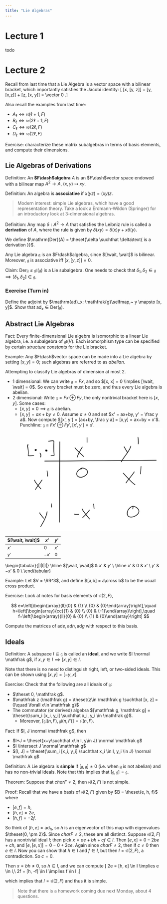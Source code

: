 ```yaml
---
title: "Lie Algebras"
---
```


# Lecture 1

todo

# Lecture 2

Recall from last time that a Lie Algebra is a vector space with a bilinear bracket, which importantly satisfies the Jacobi identity:
\[
[x, [y, z]] + [y, [x,z]] + [z, [x, y]] = \vector 0
.\]

Also recall the examples from last time:

- $A_\ell \iff \mathfrak{sl}(\ell + 1, F)$
- $B_\ell \iff \mathfrak{so}(2\ell + 1, F)$
- $C_\ell \iff \mathfrak{sp}(2\ell, F)$
- $D_\ell \iff \mathfrak{so}(2\ell, F)$

Exercise: characterize these matrix subalgebras in terms of basis elements, and compute their dimensions.

## Lie Algebras of Derivations

Definition: An **$F\dash$algebra** $A$ is an $F\dash$vector space endowed with a bilinear map
$A^2 \to A,~ (x,y) \mapsto xy$.

Definition: An algebra is **associative** if $x(yz) = (xy)z$.

> Modern interest: simple Lie algebras, which have a good representation theory. Take a look a Erdmann-Wildon (Springer) for an introductory look at 3-dimensional algebras.

Definition: Any map $\delta: A^2 \to A$ that satisfies the Leibniz rule is called a **derivation** of $A$, where the rule is given by $\delta(xy) = \delta(x)y + x\delta(y)$.

We define $\mathrm{Der}(A) = \theset{\delta \suchthat \delta\text{ is a derivation }}$.

Any Lie algebra $\mathfrak{g}$ is an $F\dash$algebra, since $[\wait, \wait]$ is bilinear. Moreover, $\mathfrak{g}$ is associative iff $[x, [y,z]] = 0$.

Claim: $\mathrm{Der} \mathfrak{g} \leq \mathfrak{gl}(\mathfrak{g})$ is a Lie subalgebra. One needs to check that $\delta_1, \delta_2 \in \mathfrak{g} \implies [\delta_1, \delta_2] \in \mathfrak{g}$.

### Exercise (Turn in)
Define the adjoint by $\mathrm{ad}_x: \mathfrak{g}\selfmap,~ y \mapsto [x, y]$. Show that $\mathrm{ad}_x \in \mathrm{Der}(\mathfrak{g})$.

## Abstract Lie Algebras

Fact: Every finite-dimensional Lie algebra is isomorphic to a linear Lie algebra, i.e. a subalgebra of $\mathfrak{gl}(V)$. Each isomorphism type can be specified by certain *structure constants* for the Lie bracket.

Example: Any $F\dash$vector space can be made into a Lie algebra by setting $[x,y] = 0$; such algebras are referred to as *abelian*.

Attempting to classify Lie algebras of dimension at most 2.

- 1 dimensional: We can write $\mathfrak g = Fx$, and so $[x, x] = 0 \implies [\wait, \wait] = 0$. So every bracket must be zero, and thus every Lie algebra is abelian.
- 2 dimensional: Write $\mathfrak g = Fx \oplus Fy$, the only nontrivial bracket here is $[x, y]$. Some cases:
  - $[x, y] = 0 \implies \mathfrak g$ is abelian.
  - $[x, y] = ax + by \neq 0$. Assume $a\neq 0$ and set $x' = ax+by, y' = \frac y a$. Now compute $[x', y'] = [ax+by, \frac y a] = [x,y] = ax+by = x'$. Punchline: $\mathfrak g \cong Fx' \oplus Fy', [x', y'] = x'$.
![2 dimensional lie algebra bracket table](figures/2019-08-16-09:28.png)


| $[\wait, \wait]$ | $x'$  | $y'$ |
|-----------------|-------|------|
| $x'$            | $0$   | $x'$ |
| $y'$            | $-x'$ | $0$  |

\begin{tabular}{|l|l|l|}
\hline
$[\wait, \wait]$ & $x'$  & $y'$ \\ \hline
$x'$                                               & $0$   & $x'$ \\
$y'$                                               & $-x'$ & $0$  \\
\end{tabular}

Example: Let $V = \RR^3$, and define $[a,b] = a\cross b$ to be the usual cross product.

Exercise: Look at notes for basis elements of $\mathfrak{sl}(2, F)$,

$$
e=\left[\begin{array}{ll}{0} & {1} \\ {0} & {0}\end{array}\right],\quad
h=\left[\begin{array}{cc}{1} & {0} \\ {0} & {-1}\end{array}\right],\quad
f=\left[\begin{array}{ll}{0} & {0} \\ {1} & {0}\end{array}\right]
$$

Compute the matrices of $\mathrm{ad} e, \mathrm{ad} h, \mathrm{ad} g$ with respect to this basis.

## Ideals

Definition: A subspace $I \subseteq \mathfrak g$ is called an **ideal**, and we write $I \normal \mathfrak g$, if $x,y \in I \implies [x,y]\in I$.

Note that there is no need to distinguish right, left, or two-sided ideals. This can be shown using $[x,y] = [-y, x]$.

Exercise: Check that the following are all ideals of $\mathfrak g$:

- $\theset 0, \mathfrak g$.
- $\mathfrak z (\mathfrak g) = \theset{z\in \mathfrak g \suchthat [x, z] = 0\quad \forall x\in \mathfrak g}$
- The commutator (or derived) algebra $[\mathfrak g, \mathfrak g] = \theset{\sum_i [x_i, y_i] \suchthat x_i, y_i \in \mathfrak g}$.
  - Moreover, $[\mathfrak{gl}(n, F),\mathfrak{gl}(n, F) ] = \mathfrak{sl}(n, F)$.

Fact: If $I, J \normal \mathfrak g$, then

- $I+J = \theset{x+y\suchthat x\in I, y\in J} \normal \mathfrak g$
- $I \intersect J \normal \mathfrak g$
- $[I, J] = \theset{\sum_i [x_i, y_i] \suchthat x_i \in I, y_i \in J} \normal \mathfrak g$

Definition: A Lie algebra is **simple** if $[\mathfrak g, \mathfrak g] \neq 0$ (i.e. when $\mathfrak g$ is not abelian) and has no non-trivial ideals. Note that this implies that $[\mathfrak g, \mathfrak g] = \mathfrak g$.

Theorem: Suppose that $char F \neq 2$, then $\mathfrak{sl}(2, F)$ is not simple.

Proof: Recall that we have a basis of $\mathfrak{sl}(2, F)$ given by $B = \theset{e, h, f}$ where

- $[e, f] = h$,
- $[h, e] = 2e$,
- $[h, f] = -2f$.

So think of $[h, e] = \mathrm{ad}_h$, so $h$ is an eigenvector of this map with eigenvalues $\theset{0, \pm 2}$. Since $char F \neq 2$, these are all distinct. Suppose $\mathfrak{sl}(2, F)$ has a nontrivial ideal $I$; then pick $x = ae + bh + cf \in I$. Then $[e, x] = 0 - 2be + ch$, and $[e, [e,x]] = 0 - 0 + 2ce$. Again since $char F \neq 2$, then if $c\neq 0$ then $e\in I$. Now you can show that $h\in I$ and $f\in I$, but then $I = \mathfrak{sl}(2, F)$, a contradiction. So $c=0$.

Then $x = bh \neq 0$, so $h\in I$, and we can compute
\[
2e = [h, e] \in I \implies e \in I,\\
2f = [h, -f] \in I \implies f \in I
,\]

which implies that $I = \mathfrak{sl}(2, F)$ and thus it is simple.

> Note that there is a homework coming due next Monday, about 4 questions.
